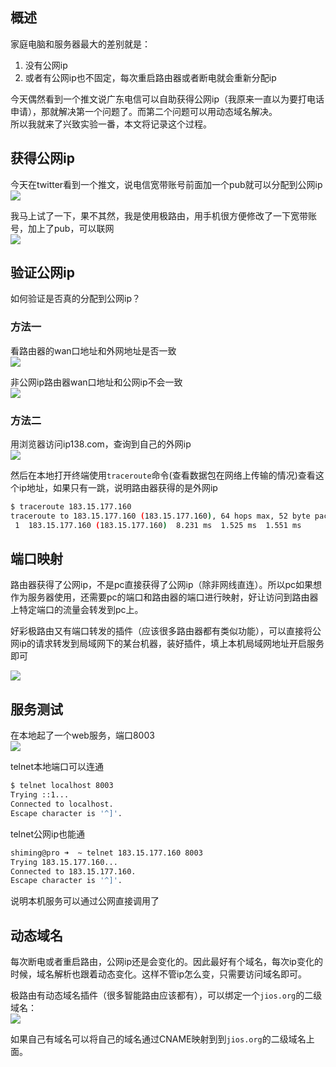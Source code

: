 [//title]:(PC作为公网服务器教程)
[//englishTitle]:(pc-as-a-server)
[//category]:(network,tutorial)
[//tags]:(公网ip)
[//createTime]:(20200310)
[//lastUpdateTime]:(20200311)
## 概述
家庭电脑和服务器最大的差别就是：

1. 没有公网ip  
1. 或者有公网ip也不固定，每次重启路由器或者断电就会重新分配ip  

今天偶然看到一个推文说广东电信可以自助获得公网ip（我原来一直以为要打电话申请），那就解决第一个问题了。而第二个问题可以用动态域名解决。  
所以我就来了兴致实验一番，本文将记录这个过程。    

## 获得公网ip
今天在twitter看到一个推文，说电信宽带账号前面加一个pub就可以分配到公网ip    
![](https://cdn.liushiming.cn/img/20200310230733.png)


我马上试了一下，果不其然，我是使用极路由，用手机很方便修改了一下宽带账号，加上了pub，可以联网  
![](https://cdn.liushiming.cn/img/20200310231227.png)    

## 验证公网ip
如何验证是否真的分配到公网ip？

### 方法一
看路由器的wan口地址和外网地址是否一致  
![](https://cdn.liushiming.cn/img/20200310232634.png)

非公网ip路由器wan口地址和公网ip不会一致    
![](https://cdn.liushiming.cn/img/20200310232450.png)

### 方法二
用浏览器访问ip138.com，查询到自己的外网ip    
![](https://cdn.liushiming.cn/img/20200310231844.png)  

然后在本地打开终端使用`traceroute`命令(查看数据包在网络上传输的情况)查看这个ip地址，如果只有一跳，说明路由器获得的是外网ip     
``` bash
$ traceroute 183.15.177.160
traceroute to 183.15.177.160 (183.15.177.160), 64 hops max, 52 byte packets
 1  183.15.177.160 (183.15.177.160)  8.231 ms  1.525 ms  1.551 ms
```

## 端口映射
路由器获得了公网ip，不是pc直接获得了公网ip（除非网线直连）。所以pc如果想作为服务器使用，还需要pc的端口和路由器的端口进行映射，好让访问到路由器上特定端口的流量会转发到pc上。  

好彩极路由又有端口转发的插件（应该很多路由器都有类似功能），可以直接将公网ip的请求转发到局域网下的某台机器，装好插件，填上本机局域网地址开启服务即可     

![](https://cdn.liushiming.cn/img/20200310233314.png)

## 服务测试
在本地起了一个web服务，端口8003  
![](https://cdn.liushiming.cn/img/20200310233821.png)  

telnet本地端口可以连通    
``` bash
$ telnet localhost 8003
Trying ::1...
Connected to localhost.
Escape character is '^]'.
```

telnet公网ip也能通  
``` bash
shiming@pro ➜  ~ telnet 183.15.177.160 8003
Trying 183.15.177.160...
Connected to 183.15.177.160.
Escape character is '^]'.
```

说明本机服务可以通过公网直接调用了  

## 动态域名
每次断电或者重启路由，公网ip还是会变化的。因此最好有个域名，每次ip变化的时候，域名解析也跟着动态变化。这样不管ip怎么变，只需要访问域名即可。

极路由有动态域名插件（很多智能路由应该都有），可以绑定一个`jios.org`的二级域名：  
![](https://cdn.liushiming.cn/img/20200311120008.png)

如果自己有域名可以将自己的域名通过CNAME映射到到`jios.org`的二级域名上面。

